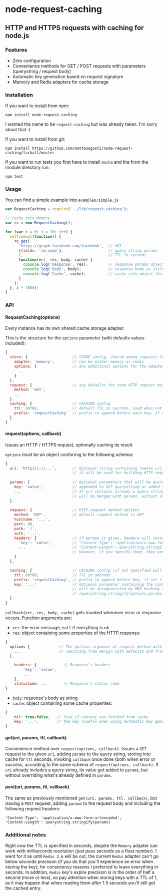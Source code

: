 node-request-caching
====================

## HTTP and HTTPS requests with caching for node.js

### Features

- Zero configuration
- Convenience methods for GET / POST requests with parameters (querystring / request body)
- Automatic key generation based on request signature
- Memory and Redis adapters for cache storage

### Installation

If you want to install from npm:

```
npm install node-request-caching
```

I wanted the name to be `request-caching` but was already taken. I'm sorry about that :)

If you want to install from git:

```
npm install https://github.com/matteoagosti/node-request-caching/tarball/master
```

If you want to run tests you first have to install `mocha` and the from the module directory run:

```
npm test
```

### Usage

You can find a simple example into `examples/simple.js`

```javascript
var RequestCaching = require('../lib/request-caching');

// Cache into Memory
var rc = new RequestCaching();

for (var i = 0; i < 10; i++) {
  setTimeout(function() {
    rc.get(
      'https://graph.facebook.com/facebook',  // URI
      {fields: 'id,name'},                    // query string params
      1,                                      // TTL in seconds
      function(err, res, body, cache) {
        console.log('Response', res);         // response params object (options, headers, statusCode)
        console.log('Body', body);            // response body as string
        console.log('Cache', cache);          // cache info object (hit, key)
      }
    );
  }, i * 1000);
}
```

### API

#### RequestCaching(options)

Every instance has its own shared cache storage adapter.

This is the structure for the `options` parameter (with defaults values included):

```javascript
{
  store: {                    // STORE config, shared among requests from the same instance
    adapter: 'memory',        // can be either memory or redis
    options: {                // any additional options for the adapter (e.g. redis config)
      ...
    }
  },
  request: {                  // any defaults for node HTTP.request method
    method: 'GET',
    ...
  },
  caching: {                  // CACHING config
    ttl: 60*60,               // default TTL in seconds, used when not specified in request
    prefix: 'requestCaching'  // prefix to append before each key, if set keys will be prefix:key
  }
}
```

#### request(options, callback)

Issues an HTTP / HTTPS request, optionally caching its result.

`options` must be an object conformig to the following schema:

```javascript
{
  uri: 'http[s]://...',       // Optional string containing remote uri. If specified
                              // it will be used for building HTTP.request options
  
  params: {                   // Optional parameters that will be querystringified and
    key: 'value',             // appended to GET querystring or added to POST request body.
    ...                       // If uri contains already a query string, its param=value pairs 
                              // will be merged with params, without overwrite them
  },
  
  request: {                  // HTTP.request method options
    method: 'GET',            // default request method is GET
    hostname: '...',
    port: 80,
    path: '/',
    auth: '...',
    headers: {                // If params is given, headers will contain the following:
      'key': 'value',         // 'Content-Type': 'application/x-www-form-urlencoded',
      ...                     // 'Content-Length': querystring.stringify(params)
                              // However, if you specify them, they won't get overwritten
    }
  },

  caching: {                  // CACHING config (if not specified will take instance's defaults)
    ttl: 60*60,               // TTL in seconds
    prefix: 'requestCaching', // prefix to append before key, if set final key will be prefix:key
    key: '...'                // Optional parameter containing the cache key. If not specified
                              // will be autogenerated by MD5 hashing the JSON.stringify of
                              // [querystring.stringify(options.params), options.request]
  }
}
```

`callback(err, res, body, cache)` gets invoked whenever error or response occurs. Function arguments are:
- `err`: the error message, `null` if everything is ok
- `res`: object containing some properties of the HTTP.response:

```javascript
{
  options {             // The options argument of request method with additional properties 
    ...                 // resulting from mergin with defaults and from instanciating HTTP.request
  },

	headers: {            // Response's headers
		'key': 'value',
		...
	},
	statusCode: ...       // Response's status code
}
```

- `body`: response's body as string
- `cache`: object containing some cache properties:

```javascript
{
	hit: true/false,   // true if content was fetched from cache
	key: '...',        // the key (useful when using automatic key generation)
}
```

#### get(uri, params, ttl, callback)

Convenience method over `request(options, callback)`. Issues a `GET` request to the given `uri`, adding `params` to the query string, storing into cache for `ttl` seconds, invoking `callback` once done (both when error or success, according to the same schema of `request(options, callback)`. If `uri` already includes a query string, its value get added to `params`, but without overriding what's already defined in `params`.

#### post(uri, params, ttl, callback)

The same as previously mentioned `get(uri, params, ttl, callback)`, but issuing a `POST` request, adding `params` to the request body and including the following request headers:

```
'Content-Type': 'application/x-www-form-urlencoded',
'Content-Length': querystring.stringify(params)
```

### Additional notes

Right now the TTL is specified in seconds, despite the `Memory` adapter can work with milliseconds resolution (just pass seconds as a float number). I went for it as until `Redis 2.6` will be out, the current `Redis` adapter can't go below seconds precision (if you do that you'll experience an error when storing the key); for consistency reasons I preferred to leave everything in seconds. In addition, `Redis` key's expire precision is in the order of half a second (more or less), so pay attention when storing keys with a TTL of 1, as it may happen that when reading them after 1.5 seconds you'll still get the cached entry.